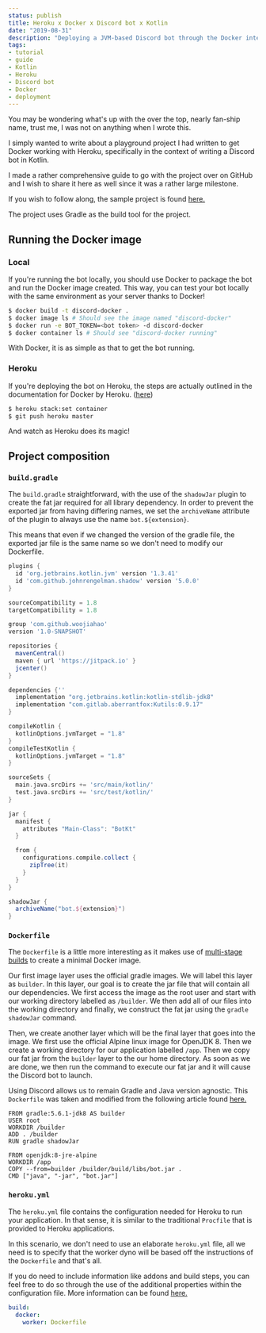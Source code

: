 ```yaml
---
status: publish
title: Heroku x Docker x Discord bot x Kotlin
date: "2019-08-31"
description: "Deploying a JVM-based Discord bot through the Docker integration with Heroku"
tags:
- tutorial
- guide
- Kotlin
- Heroku
- Discord bot
- Docker
- deployment
---
```


You may be wondering what's up with the over the top, nearly fan-ship name, trust me, I was not on anything when I wrote
this.

I simply wanted to write about a playground project I had written to get Docker working with Heroku, specifically in the
context of writing a Discord bot in Kotlin.

I made a rather comprehensive guide to go with the project over on GitHub and I wish to share it here as well since it
was a rather large milestone.

If you wish to follow along, the sample project is found [here.](https://github.com/woojiahao/discord-docker)

The project uses Gradle as the build tool for the project.

## Running the Docker image

### Local

If you're running the bot locally, you should use Docker to package the bot and run the Docker image created. This way,
you can test your bot locally with the same environment as your server thanks to Docker!

```bash
$ docker build -t discord-docker .
$ docker image ls # Should see the image named "discord-docker"
$ docker run -e BOT_TOKEN=<bot token> -d discord-docker
$ docker container ls # Should see "discord-docker running"
```

With Docker, it is as simple as that to get the bot running.

### Heroku

If you're deploying the bot on Heroku, the steps are actually outlined in the documentation for Docker by
Heroku. ([here](https://devcenter.heroku.com/articles/build-docker-images-heroku-yml))

```bash
$ heroku stack:set container
$ git push heroku master
```

And watch as Heroku does its magic!

## Project composition

### `build.gradle`

The `build.gradle` straightforward, with the use of the `shadowJar` plugin to create the fat jar required for all
library dependency. In order to prevent the exported jar from having differing names, we set the `archiveName` attribute
of the plugin to always use the name `bot.${extension}`.

This means that even if we changed the version of the gradle file, the exported jar file is the same name so we don't
need to modify our Dockerfile.

```groovy
plugins {
  id 'org.jetbrains.kotlin.jvm' version '1.3.41'
  id 'com.github.johnrengelman.shadow' version '5.0.0'
}

sourceCompatibility = 1.8
targetCompatibility = 1.8

group 'com.github.woojiahao'
version '1.0-SNAPSHOT'

repositories {
  mavenCentral()
  maven { url 'https://jitpack.io' }
  jcenter()
}

dependencies {''
  implementation "org.jetbrains.kotlin:kotlin-stdlib-jdk8"
  implementation "com.gitlab.aberrantfox:Kutils:0.9.17"
}

compileKotlin {
  kotlinOptions.jvmTarget = "1.8"
}
compileTestKotlin {
  kotlinOptions.jvmTarget = "1.8"
}

sourceSets {
  main.java.srcDirs += 'src/main/kotlin/'
  test.java.srcDirs += 'src/test/kotlin/'
}

jar {
  manifest {
    attributes "Main-Class": "BotKt"
  }

  from {
    configurations.compile.collect {
      zipTree(it)
    }
  }
}

shadowJar {
  archiveName("bot.${extension}")
}
```

### `Dockerfile`

The `Dockerfile` is a little more interesting as it makes use
of [multi-stage builds](https://docs.docker.com/v17.09/engine/userguide/eng-image/multistage-build/) to create a minimal
Docker image.

Our first image layer uses the official gradle images. We will label this layer as `builder`. In this layer, our goal is
to create the jar file that will contain all our dependencies. We first access the image as the root user and start with
our working directory labelled as `/builder`. We then add all of our files into the working directory and finally, we
construct the fat jar using the `gradle shadowJar` command.

Then, we create another layer which will be the final layer that goes into the image. We first use the official Alpine
linux image for OpenJDK 8. Then we create a working directory for our application labelled `/app`. Then we copy our fat
jar from the `builder` layer to the our home directory. As soon as we are done, we then run the command to execute our
fat jar and it will cause the Discord bot to launch.

Using Discord allows us to remain Gradle and Java version agnostic. This `Dockerfile` was taken and modified from the
following article found [here.](https://www.richyhbm.co.uk/posts/kotlin-docker-spring-oh-my/)

```docker
FROM gradle:5.6.1-jdk8 AS builder
USER root
WORKDIR /builder
ADD . /builder
RUN gradle shadowJar

FROM openjdk:8-jre-alpine
WORKDIR /app
COPY --from=builder /builder/build/libs/bot.jar .
CMD ["java", "-jar", "bot.jar"]
```

### `heroku.yml`

The `heroku.yml` file contains the configuration needed for Heroku to run your application. In that sense, it is similar
to the traditional `Procfile` that is provided to Heroku applications.

In this scenario, we don't need to use an elaborate `heroku.yml` file, all we need is to specify that the worker dyno
will be based off the instructions of the `Dockerfile` and that's all.

If you do need to include information like addons and build steps, you can feel free to do so through the use of the
additional properties within the configuration file. More information can be
found [here.](https://devcenter.heroku.com/articles/build-docker-images-heroku-yml)

```yaml
build:
  docker:
    worker: Dockerfile
```
